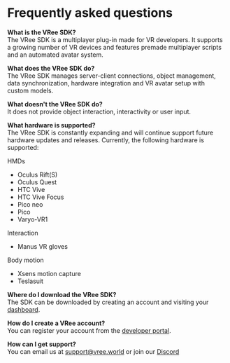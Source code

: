 # Frequently asked questions

**What is the VRee SDK?**  
The VRee SDK is a multiplayer plug-in made for VR developers. It supports a growing number of VR devices and features premade multiplayer scripts and an automated avatar system.

**What does the VRee SDK do?**  
The VRee SDK manages server-client connections, object management, data synchronization, hardware integration and VR avatar setup with custom models.

**What doesn't the VRee SDK do?**  
It does not provide object interaction, interactivity or user input.

**What hardware is supported?**  
The VRee SDK is constantly expanding and will continue support future hardware updates and releases. Currently, the following hardware is supported:

HMDs

- Oculus Rift(S)
- Oculus Quest
- HTC Vive
- HTC Vive Focus
- Pico neo
- Pico
- Varyo-VR1

Interaction

- Manus VR gloves

Body motion

- Xsens motion capture
- Teslasuit

**Where do I download the VRee SDK?**  
The SDK can be downloaded by creating an account and visiting your [dashboard](https://developer.vree.world/dashboard/).

**How do I create a VRee account?**  
You can register your account from the [developer portal](https://developer.vree.world/dashboard/register).

**How can I get support?**  
You can email us at [support@vree.world](support@vree.world) or join our [Discord](https://discord.gg/ZeHYM8r)
